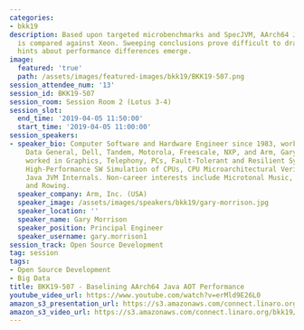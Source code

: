 ```yaml
---
categories:
- bkk19
description: Based upon targeted microbenchmarks and SpecJVM, AArch64 Java AOT performance
  is compared against Xeon. Sweeping conclusions prove difficult to draw, but tantalizing
  hints about performance differences emerge.
image:
  featured: 'true'
  path: /assets/images/featured-images/bkk19/BKK19-507.png
session_attendee_num: '13'
session_id: BKK19-507
session_room: Session Room 2 (Lotus 3-4)
session_slot:
  end_time: '2019-04-05 11:50:00'
  start_time: '2019-04-05 11:00:00'
session_speakers:
- speaker_bio: Computer Software and Hardware Engineer since 1983, working for IBM,
    Data General, Dell, Tandem, Motorola, Freescale, NXP, and Arm, Gary Morrison has
    worked in Graphics, Telephony, PCs, Fault-Tolerant and Resilient Systems, HW Emulation,
    High-Performance SW Simulation of CPUs, CPU Microarchitectural Verification, and
    Java JVM Internals. Non-career interests include Microtonal Music, Chinese Language,
    and Rowing.
  speaker_company: Arm, Inc. (USA)
  speaker_image: /assets/images/speakers/bkk19/gary-morrison.jpg
  speaker_location: ''
  speaker_name: Gary Morrison
  speaker_position: Principal Engineer
  speaker_username: gary.morrison1
session_track: Open Source Development
tag: session
tags:
- Open Source Development
- Big Data
title: BKK19-507 - Baselining AArch64 Java AOT Performance
youtube_video_url: https://www.youtube.com/watch?v=erMld9E26L0
amazon_s3_presentation_url: https://s3.amazonaws.com/connect.linaro.org/bkk19/presentations/bkk19-507.pdf
amazon_s3_video_url: https://s3.amazonaws.com/connect.linaro.org/bkk19/videos/bkk19-507.mp4
---
```

